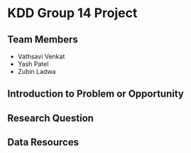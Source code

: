 # KDD Group 14 Project

## Team Members
- Vathsavi Venkat
- Yash Patel
- Zubin Ladwa

## Introduction to Problem or Opportunity

## Research Question

## Data Resources
